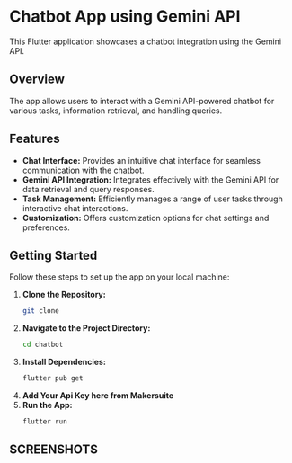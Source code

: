 # Chatbot App using Gemini API

This Flutter application showcases a chatbot integration using the Gemini API.

## Overview

The app allows users to interact with a Gemini API-powered chatbot for various tasks, information retrieval, and handling queries.

## Features

- **Chat Interface:** Provides an intuitive chat interface for seamless communication with the chatbot.
- **Gemini API Integration:** Integrates effectively with the Gemini API for data retrieval and query responses.
- **Task Management:** Efficiently manages a range of user tasks through interactive chat interactions.
- **Customization:** Offers customization options for chat settings and preferences.

## Getting Started

Follow these steps to set up the app on your local machine:

1. **Clone the Repository:**
   ```bash
   git clone
   ```
2. **Navigate to the Project Directory:**
   ```bash
   cd chatbot
   ```
3. **Install Dependencies:**
   ```bash
   flutter pub get
   ```
4. **Add Your Api Key here from Makersuite**
5. **Run the App:**
   ```bash
   flutter run
   ```

## SCREENSHOTS
